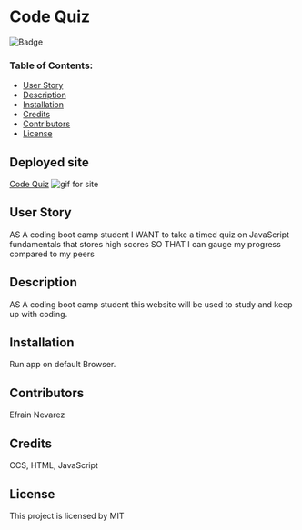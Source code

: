 # Code Quiz

![Badge](https://img.shields.io/static/v1?label=License&message=MIT&color=9cf)

### Table of Contents:

- [User Story](##-User-Story)
- [Description](##-Description)
- [Installation](##-Installation)
- [Credits](##-Credits)
- [Contributors](##-Contributors)
- [License](##-License)

## Deployed site

[Code Quiz](Shttps://enevarez-ops.github.io/codeQuiz/)
![gif for site](gif-link)

## User Story

AS A coding boot camp student
I WANT to take a timed quiz on JavaScript fundamentals that stores high scores
SO THAT I can gauge my progress compared to my peers

## Description

AS A coding boot camp student this website will be used to study and keep up with coding.

## Installation

Run app on default Browser.

## Contributors

Efrain Nevarez

## Credits

CCS, HTML, JavaScript

## License

This project is licensed by MIT

